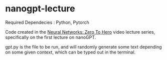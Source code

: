 
# nanogpt-lecture

Required Dependecies : 
Python, Pytorch

Code created in the [Neural Networks: Zero To Hero](https://karpathy.ai/zero-to-hero.html) video lecture series, specifically on the first lecture on nanoGPT.

gpt.py is the file to be run, and will randomly generate some text depending on some given context, which can be typed out in the terminal.
